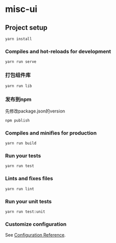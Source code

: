 # misc-ui

## Project setup
```
yarn install
```

### Compiles and hot-reloads for development
```
yarn run serve
```
### 打包组件库
```
yarn run lib
```

### 发布到npm
先修改package.json的version
```
npm publish
```

### Compiles and minifies for production
```
yarn run build
```

### Run your tests
```
yarn run test
```

### Lints and fixes files
```
yarn run lint
```

### Run your unit tests
```
yarn run test:unit
```

### Customize configuration
See [Configuration Reference](https://cli.vuejs.org/config/).
